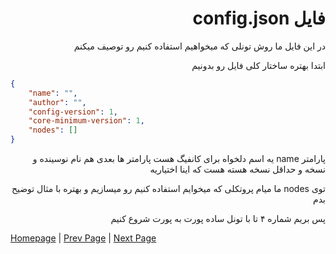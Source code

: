 <div dir="rtl">

# فایل config.json

در این فایل ما روش تونلی که میخواهیم استفاده کنیم رو توصیف میکنم 

ابتدا بهتره ساختار کلی فایل رو بدونیم
</div>

```json
{
    "name": "",
    "author": "",
    "config-version": 1,
    "core-minimum-version": 1,
    "nodes": []
}
```

<div dir="rtl">

پارامتر name یه اسم دلخواه برای کانفیگ هست
پارامتر ها بعدی هم نام نوسینده و نسخه و حداقل نسخه هسته هست که اینا اختیاریه

توی nodes ما میام پروتکلی که میخوایم استفاده کنیم رو میسازیم و بهتره با مثال توضیح بدم

پس بریم شماره ۴ تا با تونل ساده پورت به پورت شروع کنیم



</div>

[Homepage](.) | [Prev Page](file-core.json) | [Next Page](Direct-Port-To-Port)